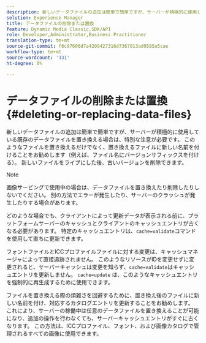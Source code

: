 ```yaml
---
description: 新しいデータファイルの追加は簡単で簡単ですが、サーバーが積極的に使用している既存のデータファイルを置き換える場合は、特別な注意が必要です。 このようなファイルを置き換えるだけでなく、置き換えるファイルに新しい名前を付けることをお勧めします（例えば、ファイル名にバージョンサフィックスを付ける）。 新しいファイルをライブにした後、古いバージョンを削除できます。
solution: Experience Manager
title: データファイルの削除または置換
feature: Dynamic Media Classic,SDK/API
role: Developer,Administrator,Business Practitioner
translation-type: tm+mt
source-git-commit: f6c97606d7a4209427316d7367013ad9585a5cae
workflow-type: tm+mt
source-wordcount: '331'
ht-degree: 0%

---
```



# データファイルの削除または置換{#deleting-or-replacing-data-files}

新しいデータファイルの追加は簡単で簡単ですが、サーバーが積極的に使用している既存のデータファイルを置き換える場合は、特別な注意が必要です。 このようなファイルを置き換えるだけでなく、置き換えるファイルに新しい名前を付けることをお勧めします（例えば、ファイル名にバージョンサフィックスを付ける）。 新しいファイルをライブにした後、古いバージョンを削除できます。

>[!NOTE]
>
>画像サービングで使用中の場合は、データファイルを置き換えたり削除したりしないでください。 別の方法でエラーが発生したり、サーバーのクラッシュが発生したりする場合があります。

どのような場合でも、クライアントによって更新データが表示される前に、プラットフォームサーバーのキャッシュとクライアントのキャッシュエントリが古くなる必要があります。 特定のキャッシュエントリは、`cache=validate`コマンドを使用して直ちに更新できます。

フォントファイルとICCプロファイルファイルに対する変更は、キャッシュマネージャによって直接追跡されません。 このようなリソースがIDを変更せずに変更されると、サーバーキャッシュは変更を知らず、`cache=validate`はキャッシュエントリを更新しません。 `cache=update` は、このようなキャッシュエントリを強制的に再生成するために使用できます。

ファイルを置き換える際の煩雑さを回避するために、置き換え後のファイルに新しい名前を付け、対応するカタログエントリを更新することをお勧めします。 これにより、サーバーの稼働中は任意のデータファイルを置き換えることが可能になり、追加の操作を行わなくても、サーバーキャッシュエントリがすぐに古くなります。 この方法は、ICCプロファイル、フォント、および画像カタログで管理されるすべての画像に使用できます。

